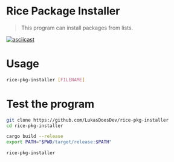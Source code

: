 # Rice Package Installer

> This program can install packages from lists.

[![asciicast](https://asciinema.org/a/458622.svg)](https://asciinema.org/a/458622)

# Usage

```bash
rice-pkg-installer [FILENAME]
```

# Test the program
```bash
git clone https://github.com/LukasDoesDev/rice-pkg-installer
cd rice-pkg-installer

cargo build --release
export PATH="$PWD/target/release:$PATH"

rice-pkg-installer
```
